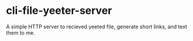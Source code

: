 # cli-file-yeeter-server
A simple HTTP server to recieved yeeted file, generate short links, and text them to me.
